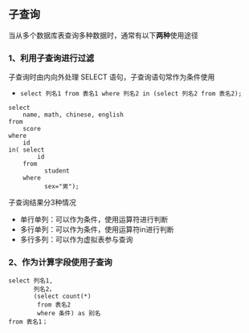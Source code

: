 ## 子查询

当从多个数据库表查询多种数据时，通常有以下**两种**使用途径

### 1、利用子查询进行过滤

子查询时由内向外处理 SELECT 语句，子查询语句常作为条件使用

- `select 列名1 from 表名1 where 列名2 in (select 列名2 from 表名2);`

```mysql
select
	name, math, chinese, english
from
	score
where
	id 
in( select 
		id
	from
		  student
	where
		  sex="男");
```

子查询结果分3种情况

- 单行单列：可以作为条件，使用运算符进行判断
- 多行单列：可以作为条件，使用运算符in进行判断
- 多行多列：可以作为虚拟表参与查询

### 2、作为计算字段使用子查询

```mysql
select 列名1, 
       列名2，
       (select count(*)
        from 表名2
        where 条件) as 别名
from 表名1；
```